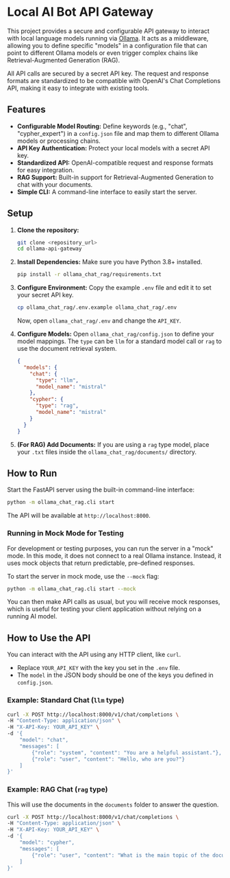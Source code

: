 # Local AI Bot API Gateway

This project provides a secure and configurable API gateway to interact with local language models running via [Ollama](https://ollama.ai/). It acts as a middleware, allowing you to define specific "models" in a configuration file that can point to different Ollama models or even trigger complex chains like Retrieval-Augmented Generation (RAG).

All API calls are secured by a secret API key. The request and response formats are standardized to be compatible with OpenAI's Chat Completions API, making it easy to integrate with existing tools.

## Features

- **Configurable Model Routing:** Define keywords (e.g., "chat", "cypher_expert") in a `config.json` file and map them to different Ollama models or processing chains.
- **API Key Authentication:** Protect your local models with a secret API key.
- **Standardized API:** OpenAI-compatible request and response formats for easy integration.
- **RAG Support:** Built-in support for Retrieval-Augmented Generation to chat with your documents.
- **Simple CLI:** A command-line interface to easily start the server.

## Setup

1.  **Clone the repository:**
    ```bash
    git clone <repository_url>
    cd ollama-api-gateway
    ```

2.  **Install Dependencies:**
    Make sure you have Python 3.8+ installed.
    ```bash
    pip install -r ollama_chat_rag/requirements.txt
    ```

3.  **Configure Environment:**
    Copy the example `.env` file and edit it to set your secret API key.
    ```bash
    cp ollama_chat_rag/.env.example ollama_chat_rag/.env
    ```
    Now, open `ollama_chat_rag/.env` and change the `API_KEY`.

4.  **Configure Models:**
    Open `ollama_chat_rag/config.json` to define your model mappings. The `type` can be `llm` for a standard model call or `rag` to use the document retrieval system.
    ```json
    {
      "models": {
        "chat": {
          "type": "llm",
          "model_name": "mistral"
        },
        "cypher": {
          "type": "rag",
          "model_name": "mistral"
        }
      }
    }
    ```

5.  **(For RAG) Add Documents:**
    If you are using a `rag` type model, place your `.txt` files inside the `ollama_chat_rag/documents/` directory.

## How to Run

Start the FastAPI server using the built-in command-line interface:

```bash
python -m ollama_chat_rag.cli start
```

The API will be available at `http://localhost:8000`.

### Running in Mock Mode for Testing

For development or testing purposes, you can run the server in a "mock" mode. In this mode, it does not connect to a real Ollama instance. Instead, it uses mock objects that return predictable, pre-defined responses.

To start the server in mock mode, use the `--mock` flag:

```bash
python -m ollama_chat_rag.cli start --mock
```

You can then make API calls as usual, but you will receive mock responses, which is useful for testing your client application without relying on a running AI model.

## How to Use the API

You can interact with the API using any HTTP client, like `curl`.

-   Replace `YOUR_API_KEY` with the key you set in the `.env` file.
-   The `model` in the JSON body should be one of the keys you defined in `config.json`.

### Example: Standard Chat (`llm` type)

```bash
curl -X POST http://localhost:8000/v1/chat/completions \
-H "Content-Type: application/json" \
-H "X-API-Key: YOUR_API_KEY" \
-d '{
    "model": "chat",
    "messages": [
        {"role": "system", "content": "You are a helpful assistant."},
        {"role": "user", "content": "Hello, who are you?"}
    ]
}'
```

### Example: RAG Chat (`rag` type)

This will use the documents in the `documents` folder to answer the question.

```bash
curl -X POST http://localhost:8000/v1/chat/completions \
-H "Content-Type: application/json" \
-H "X-API-Key: YOUR_API_KEY" \
-d '{
    "model": "cypher",
    "messages": [
        {"role": "user", "content": "What is the main topic of the document?"}
    ]
}'
```

